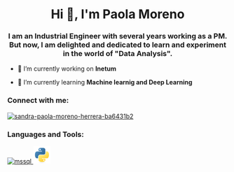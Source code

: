 <h1 align="center">Hi 👋, I'm Paola Moreno</h1>
<h3 align="center">I am an Industrial Engineer with several years working as a PM. But now, I am delighted and dedicated to learn and experiment in the world of "Data Analysis".</h3>

- 🔭 I’m currently working on **Inetum**

- 🌱 I’m currently learning **Machine learnig and Deep Learning**

<h3 align="left">Connect with me:</h3>
<p align="left">
<a href="https://linkedin.com/in/sandra-paola-moreno-herrera-ba6431b2" target="blank"><img align="center" src="https://raw.githubusercontent.com/rahuldkjain/github-profile-readme-generator/master/src/images/icons/Social/linked-in-alt.svg" alt="sandra-paola-moreno-herrera-ba6431b2" height="30" width="40" /></a>
</p>

<h3 align="left">Languages and Tools:</h3>
<p align="left"> <a href="https://www.microsoft.com/en-us/sql-server" target="_blank" rel="noreferrer"> <img src="https://www.svgrepo.com/show/303229/microsoft-sql-server-logo.svg" alt="mssql" width="40" height="40"/> </a> <a href="https://www.python.org" target="_blank" rel="noreferrer"> <img src="https://raw.githubusercontent.com/devicons/devicon/master/icons/python/python-original.svg" alt="python" width="40" height="40"/> </a> </p>


